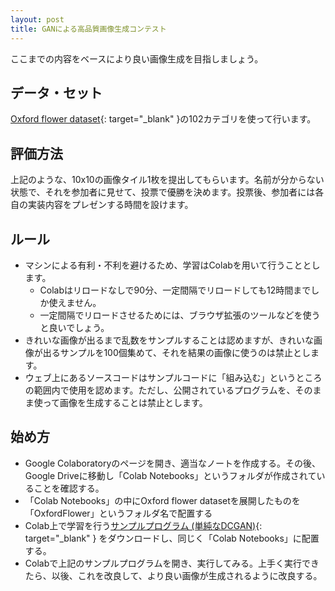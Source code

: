 ```yaml
---
layout: post
title: GANによる高品質画像生成コンテスト
---
```


ここまでの内容をベースにより良い画像生成を目指しましょう。

## データ・セット

[Oxford flower dataset](https://www.robots.ox.ac.uk/~vgg/data/flowers/){: target="_blank" }の102カテゴリを使って行います。

## 評価方法

上記のような、10x10の画像タイル1枚を提出してもらいます。名前が分からない状態で、それを参加者に見せて、投票で優勝を決めます。投票後、参加者には各自の実装内容をプレゼンする時間を設けます。

## ルール

* マシンによる有利・不利を避けるため、学習はColabを用いて行うこととします。
  * Colabはリロードなしで90分、一定間隔でリロードしても12時間までしか使えません。
  * 一定間隔でリロードさせるためには、ブラウザ拡張のツールなどを使うと良いでしょう。
* きれいな画像が出るまで乱数をサンプルすることは認めますが、きれいな画像が出るサンプルを100個集めて、それを結果の画像に使うのは禁止とします。
* ウェブ上にあるソースコードはサンプルコードに「組み込む」というところの範囲内で使用を認めます。ただし、公開されているプログラムを、そのまま使って画像を生成することは禁止とします。

## 始め方

* Google Colaboratoryのページを開き、適当なノートを作成する。その後、Google Driveに移動し「Colab Notebooks」というフォルダが作成されていることを確認する。
* 「Colab Notebooks」の中にOxford flower datasetを展開したものを「OxfordFlower」というフォルダ名で配置する
* Colab上で学習を行う[サンプルプログラム (単純なDCGAN)](https://drive.google.com/open?id=1DOfgEWJ7MFdzDhy4K2bVy9v_fIvye40d){: target="_blank" } をダウンロードし、同じく「Colab Notebooks」に配置する。
* Colabで上記のサンプルプログラムを開き、実行してみる。上手く実行できたら、以後、これを改良して、より良い画像が生成されるように改良する。
